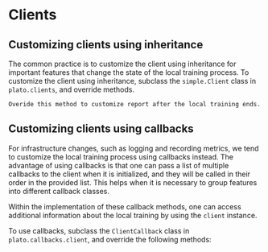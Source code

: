 # Clients

## Customizing clients using inheritance

The common practice is to customize the client using inheritance for important features that change the state of the local training process. To customize the client using inheritance, subclass the `simple.Client` class in `plato.clients`, and override methods.

```{admonition} **customize_report(self)**
Overide this method to customize report after the local training ends.
```

## Customizing clients using callbacks

For infrastructure changes, such as logging and recording metrics, we tend to customize the local training process using callbacks instead. The advantage of using callbacks is that one can pass a list of multiple callbacks to the client when it is initialized, and they will be called in their order in the provided list. This helps when it is necessary to group features into different callback classes.

Within the implementation of these callback methods, one can access additional information about the local training by using the `client` instance. 

To use callbacks, subclass the `ClientCallback` class in `plato.callbacks.client`, and override the following methods:

